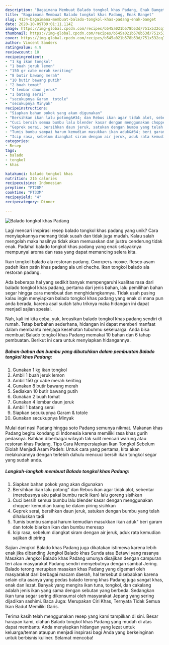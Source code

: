 ```yaml
---
description: "Bagaimana Membuat Balado tongkol khas Padang, Enak Banget"
title: "Bagaimana Membuat Balado tongkol khas Padang, Enak Banget"
slug: 4134-bagaimana-membuat-balado-tongkol-khas-padang-enak-banget
date: 2020-10-09T09:01:11.114Z
image: https://img-global.cpcdn.com/recipes/b545a021b578b53d/751x532cq70/balado-tongkol-khas-padang-foto-resep-utama.jpg
thumbnail: https://img-global.cpcdn.com/recipes/b545a021b578b53d/751x532cq70/balado-tongkol-khas-padang-foto-resep-utama.jpg
cover: https://img-global.cpcdn.com/recipes/b545a021b578b53d/751x532cq70/balado-tongkol-khas-padang-foto-resep-utama.jpg
author: Vincent Sanders
ratingvalue: 4.9
reviewcount: 10
recipeingredient:
- "1 kg ikan tongkol"
- "1 buah jeruk lemon"
- "150 gr cabe merah keriting"
- "8 butir bawang merah"
- "10 butir bawang putih"
- "2 buah tomat"
- "4 lembar daun jeruk"
- "1 batang serai"
- "secukupnya Garam  totole"
- "secukupnya Minyak"
recipeinstructions:
- "Siapkan bahan pokok yang akan digunakan"
- "Bersihkan ikan lalu potong&#34; dan Rebus ikan agar tidak alot, sebentar (merebusnya aku pakai bumbu racik ikan) lalu goreng sisihkan"
- "Cuci bersih semua bumbu lalu blender kasar dengan menggunakan chopper kemudian tuang ke dalam piring sisihkan"
- "Geprek serai, bersihkan daun jeruk, satukan dengan bumbu yang telah dihaluskan tadi"
- "Tumis bumbu sampai harum kemudian masukkan ikan aduk&#34; beri garam dan totole biarkan ikan dan bumbu meresap"
- "Icip rasa, sebelum diangkat siram dengan air jeruk, aduk rata kemudian sajikan di piring"
categories:
- Resep
tags:
- balado
- tongkol
- khas

katakunci: balado tongkol khas 
nutrition: 216 calories
recipecuisine: Indonesian
preptime: "PT20M"
cooktime: "PT33M"
recipeyield: "4"
recipecategory: Dinner

---
```



![Balado tongkol khas Padang](https://img-global.cpcdn.com/recipes/b545a021b578b53d/751x532cq70/balado-tongkol-khas-padang-foto-resep-utama.jpg)

Lagi mencari inspirasi resep balado tongkol khas padang yang unik? Cara menyiapkannya memang tidak susah dan tidak juga mudah. Kalau salah mengolah maka hasilnya tidak akan memuaskan dan justru cenderung tidak enak. Padahal balado tongkol khas padang yang enak selayaknya mempunyai aroma dan rasa yang dapat memancing selera kita.

Ikan tongkol balado ala restoran padang. Смотреть позже. Resep asam padeh ikan patin khas padang ala uni cheche. Ikan tongkol balado ala restoran padang.

Ada beberapa hal yang sedikit banyak mempengaruhi kualitas rasa dari balado tongkol khas padang, pertama dari jenis bahan, lalu pemilihan bahan segar hingga cara membuat dan menghidangkannya. Tidak usah pusing kalau ingin menyiapkan balado tongkol khas padang yang enak di mana pun anda berada, karena asal sudah tahu triknya maka hidangan ini dapat menjadi sajian spesial.


Nah, kali ini kita coba, yuk, kreasikan balado tongkol khas padang sendiri di rumah. Tetap berbahan sederhana, hidangan ini dapat memberi manfaat dalam membantu menjaga kesehatan tubuhmu sekeluarga. Anda bisa membuat Balado tongkol khas Padang memakai 10 bahan dan 6 tahap pembuatan. Berikut ini cara untuk menyiapkan hidangannya.

<!--inarticleads1-->

##### Bahan-bahan dan bumbu yang dibutuhkan dalam pembuatan Balado tongkol khas Padang:

1. Gunakan 1 kg ikan tongkol
1. Ambil 1 buah jeruk lemon
1. Ambil 150 gr cabe merah keriting
1. Gunakan 8 butir bawang merah
1. Sediakan 10 butir bawang putih
1. Gunakan 2 buah tomat
1. Gunakan 4 lembar daun jeruk
1. Ambil 1 batang serai
1. Siapkan secukupnya Garam &amp; totole
1. Gunakan secukupnya Minyak


Mulai dari nasi Padang hingga soto Padang semunya nikmat. Makanan khas Padang begitu kondang di Indonesia karena memiliki rasa khas gurih pedasnya. Bahkan diberbagai wilayah tak sulit mencari warung atau restoran khas Padang. Tips Cara Mempersiapkan Ikan Tongkol Sebelum Diolah Menjadi Asam Padeh: Untuk cara yang pertama, kita akan melakukannya dengan terlebih dahulu mencuci bersih ikan tongkol segar yang sudah anda. 

<!--inarticleads2-->

##### Langkah-langkah membuat Balado tongkol khas Padang:

1. Siapkan bahan pokok yang akan digunakan
1. Bersihkan ikan lalu potong&#34; dan Rebus ikan agar tidak alot, sebentar (merebusnya aku pakai bumbu racik ikan) lalu goreng sisihkan
1. Cuci bersih semua bumbu lalu blender kasar dengan menggunakan chopper kemudian tuang ke dalam piring sisihkan
1. Geprek serai, bersihkan daun jeruk, satukan dengan bumbu yang telah dihaluskan tadi
1. Tumis bumbu sampai harum kemudian masukkan ikan aduk&#34; beri garam dan totole biarkan ikan dan bumbu meresap
1. Icip rasa, sebelum diangkat siram dengan air jeruk, aduk rata kemudian sajikan di piring


Sajian Jengkol Balado khas Padang juga dikatakan istimewa karena lebih enak jika dibanding Jengkol Balado khas Sunda atau Betawi yang rasanya Masakan Jengkol Balado khas Padang umunya disajikan dengan campuran teri atau masyarakat Padang sendiri menyebutnya dengan sambal Jering. Balado terong merupkan masakan khas Padang yang digemari oleh masyarakat dari berbagai macam daerah, hal tersebut disebabkan karena selain cita asanya yang pedas balado terong khas Padang juga sangat khas, enak dan lezat. Banyak yang mengira ikan tuna, tongkol, dan cakalang adalah jenis ikan yang sama dengan sebutan yang berbeda. Sedangkan ikan tuna segar sering dikonsumsi oleh masyarakat Jepang yang sering dijadikan sashimi. Baca Juga: Merupakan Ciri Khas, Ternyata Tidak Semua Ikan Badut Memiliki Garis. 

Terima kasih telah menggunakan resep yang kami tampilkan di sini. Besar harapan kami, olahan Balado tongkol khas Padang yang mudah di atas dapat membantu Anda menyiapkan hidangan yang lezat untuk keluarga/teman ataupun menjadi inspirasi bagi Anda yang berkeinginan untuk berbisnis kuliner. Selamat mencoba!
